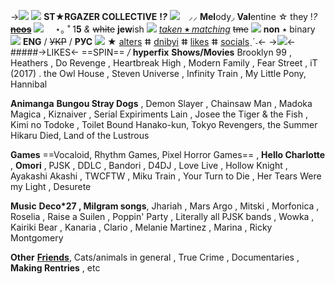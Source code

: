 ->![](https://cdn.discordapp.com/attachments/870787415172845589/1040636042908286977/Untitled146_20221111163558.png)
![](https://fav.crd.co/assets/images/gallery02/6bccc349.png?v=1b42aa0d) **ST★RGAZER COLLECTIVE** __!__***?*** ![](https://fav.crd.co/assets/images/gallery02/bb59c9cf.png?v=1b42aa0d)
⠀⸝⸝ **Mel**ody◞ **Val**entine ☆ they !_?_ ~~[**neos**](https://rentry.co/flowercoded)~~ ![](https://terror.crd.co/assets/images/gallery03/4fd67853.png?v=98df89bb)  ⠀
 ⋆｡ ˚ 1**5** *&* ~~white~~ **jew**ish ![](https://i.imgur.com/vd0Fyom.gif) [*taken* **٭** *matching*](https://rentry.co/animalcross)
~~tme~~ ![](https://gifs.crd.co/assets/images/gallery14/f8c67739_original.gif?v=5f0408ba) **non** ٭ binary ![](https://i.imgur.com/Fg8mF3N.gif)  **ENG** / ~~УКР~~ / **РУС** 
![](https://terror.crd.co/assets/images/gallery06/b41660a5.gif?v=98df89bb) ★ [alters](https://rentry.co/altersystem) ⵌ [dnibyi](https://rentry.co/vincentfennellz) ⵌ [likes](https://rentry.co/bdgbp) ⵌ [socials](https://rentry.co/idealz)ˎˊ˗<-
->![](https://terror.crd.co/assets/images/gallery13/74eead2c.png?v=98df89bb)<-
#####->LIKES<-
==SPIN== */* **hyperfix**
**Shows/Movies**
Brooklyn 99 , Heathers , Do Revenge , Heartbreak High , Modern Family , Fear Street , iT (2017) . the Owl House , Steven Universe , Infinity Train , My Little Pony, Hannibal 

**Animanga**
__Bungou Stray Dogs__ , Demon Slayer , Chainsaw Man , Madoka Magica , Kiznaiver , Serial Expiriments Lain , Josee the Tiger & the Fish , Kimi no Todoke , Toilet Bound Hanako-kun, Tokyo Revengers, the Summer Hikaru Died, Land of the Lustrous

**Games**
==Vocaloid, Rhythm Games, Pixel Horror Games== , __Hello Charlotte__ , __Omori__ , PJSK , DDLC , Bandori , D4DJ , Love Live , Hollow Knight , Ayakashi Akashi , TWCFTW , Miku Train , Your Turn to Die , Her Tears Were my Light , Desurete

**Music**
__Deco\*27 , Milgram songs__, Jhariah , Mars Argo , Mitski , Morfonica , Roselia , Raise a Suilen , Poppin' Party , Literally all PJSK bands , Wowka , Kairiki Bear , Kanaria , Clario , Melanie Martinez , Marina , Ricky Montgomery 

**Other**
**[Friends](https://rentry.co/thebffsever)**, Cats/animals in general , True Crime , Documentaries , __Making Rentries__ , etc